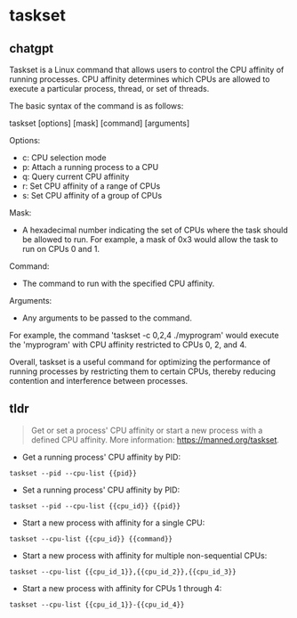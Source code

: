 # taskset 
## chatgpt 
Taskset is a Linux command that allows users to control the CPU affinity of running processes. CPU affinity determines which CPUs are allowed to execute a particular process, thread, or set of threads.

The basic syntax of the command is as follows:

taskset [options] [mask] [command] [arguments]

Options:
- c: CPU selection mode
- p: Attach a running process to a CPU
- q: Query current CPU affinity
- r: Set CPU affinity of a range of CPUs
- s: Set CPU affinity of a group of CPUs

Mask:
- A hexadecimal number indicating the set of CPUs where the task should be allowed to run. For example, a mask of 0x3 would allow the task to run on CPUs 0 and 1.

Command:
- The command to run with the specified CPU affinity.

Arguments:
- Any arguments to be passed to the command.

For example, the command 'taskset -c 0,2,4 ./myprogram' would execute the 'myprogram' with CPU affinity restricted to CPUs 0, 2, and 4.

Overall, taskset is a useful command for optimizing the performance of running processes by restricting them to certain CPUs, thereby reducing contention and interference between processes. 

## tldr 
 
> Get or set a process' CPU affinity or start a new process with a defined CPU affinity.
> More information: <https://manned.org/taskset>.

- Get a running process' CPU affinity by PID:

`taskset --pid --cpu-list {{pid}}`

- Set a running process' CPU affinity by PID:

`taskset --pid --cpu-list {{cpu_id}} {{pid}}`

- Start a new process with affinity for a single CPU:

`taskset --cpu-list {{cpu_id}} {{command}}`

- Start a new process with affinity for multiple non-sequential CPUs:

`taskset --cpu-list {{cpu_id_1}},{{cpu_id_2}},{{cpu_id_3}}`

- Start a new process with affinity for CPUs 1 through 4:

`taskset --cpu-list {{cpu_id_1}}-{{cpu_id_4}}`
